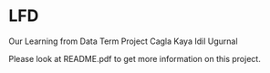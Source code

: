 # LFD
Our Learning from Data Term Project
Cagla Kaya
Idil Ugurnal

Please look at README.pdf to get more information on this project.
